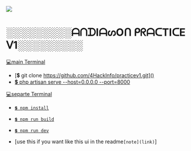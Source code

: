 <img src="https://www.facebook.com/7f9ecb2a-d069-4444-88a8-5a4aebcea40e">


# ░░░░░░░░░ᗩᑎᗪIᗩᔕOᑎ ᑭᖇᗩᑕTIᑕE ᐯ1░░░░░░░░░

[💻main Terminal]()
- [💲 git clone https://github.com/4HackInfo/practicev1.git]()
- [💲 php artisan serve --host=0.0.0.0 --port=8000]()


[💻separte Terminal]()
- [`💲 npm install`]()
- [`💲 npm run build`]()
- [`💲 npm run dev`]()

- [use this if you want like this ui in the readme`[note](link)`]
